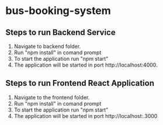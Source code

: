 # bus-booking-system

## Steps to run Backend Service
1. Navigate to backend folder.
2. Run "npm install" in comand prompt 
3. To start the application run "npm start"
4. The application will be started in port http://localhost:4000.


## Steps to run Frontend React Application

1. Navigate to the frontend folder.
2. Run "npm install" in comand prompt 
3. To start the application run "npm start"
4. The application will be started in port http://localhost:.3000